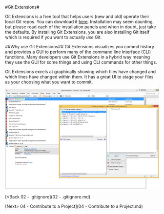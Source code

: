 #Git Extensions#

Git Extensions is a free tool that helps users (new and old) operate their local Git repos.  You can download it [here](https://code.google.com/p/gitextensions/).  Installation may seem daunting, but please read each of the installation panels and when in doubt, just take the defaults.  By installing Git Extensions, you are also installing Git itself which is required if you want to actually *use* Git.

##Why use Git Extensions##
Git Extensions visualizes you commit history and provides a GUI to perform many of the command line interface (CLI) functions.  Many developers use Git Extensions in a hybrid way meaning they use the GUI for some things and using CLI commands for other things.

Git Extensions excels at graphically showing which files have changed and which lines have changed within them.  It has a great UI to stage your files as your choosing what you want to commit.

![git-extensions.png](assets/git-extensions.png)

[<Back 02 - .gitignore](02 - .gitignore.md)

[Next> 04 - Contribute to a Project](04 - Contribute to a Project.md)
